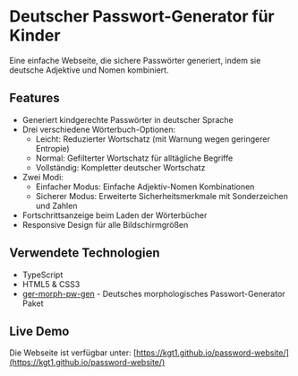 # Deutscher Passwort-Generator für Kinder

Eine einfache Webseite, die sichere Passwörter generiert, indem sie deutsche Adjektive und Nomen kombiniert.

## Features

- Generiert kindgerechte Passwörter in deutscher Sprache
- Drei verschiedene Wörterbuch-Optionen:
  - Leicht: Reduzierter Wortschatz (mit Warnung wegen geringerer Entropie)
  - Normal: Gefilterter Wortschatz für alltägliche Begriffe
  - Vollständig: Kompletter deutscher Wortschatz
- Zwei Modi:
  - Einfacher Modus: Einfache Adjektiv-Nomen Kombinationen
  - Sicherer Modus: Erweiterte Sicherheitsmerkmale mit Sonderzeichen und Zahlen
- Fortschrittsanzeige beim Laden der Wörterbücher
- Responsive Design für alle Bildschirmgrößen

## Verwendete Technologien

- TypeScript
- HTML5 & CSS3
- [ger-morph-pw-gen](https://github.com/KGT1/ger-morph-pw-gen) - Deutsches morphologisches Passwort-Generator Paket

## Live Demo

Die Webseite ist verfügbar unter: [https://kgt1.github.io/password-website/](https://kgt1.github.io/password-website/)
